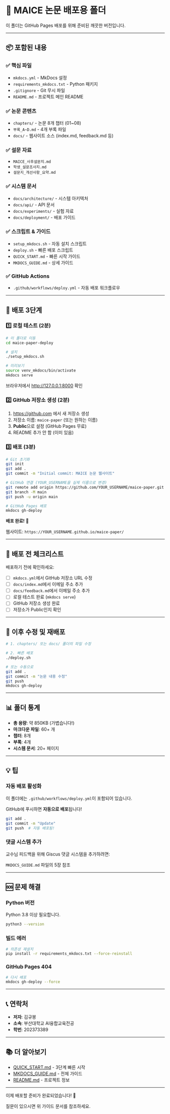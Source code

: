 # 🚀 MAICE 논문 배포용 폴더

이 폴더는 GitHub Pages 배포를 위해 준비된 깨끗한 버전입니다.

---

## 📦 포함된 내용

### ✅ 핵심 파일
- `mkdocs.yml` - MkDocs 설정
- `requirements_mkdocs.txt` - Python 패키지
- `.gitignore` - Git 무시 파일
- `README.md` - 프로젝트 메인 README

### ✅ 논문 콘텐츠
- `chapters/` - 논문 8개 챕터 (01~08)
- `부록_A~D.md` - 4개 부록 파일
- `docs/` - 웹사이트 소스 (index.md, feedback.md 등)

### ✅ 설문 자료
- `MAICE_사후설문지.md`
- `학생_설문조사지.md`
- `설문지_개선사항_요약.md`

### ✅ 시스템 문서
- `docs/architecture/` - 시스템 아키텍처
- `docs/api/` - API 문서
- `docs/experiments/` - 실험 자료
- `docs/deployment/` - 배포 가이드

### ✅ 스크립트 & 가이드
- `setup_mkdocs.sh` - 자동 설치 스크립트
- `deploy.sh` - 빠른 배포 스크립트
- `QUICK_START.md` - 빠른 시작 가이드
- `MKDOCS_GUIDE.md` - 상세 가이드

### ✅ GitHub Actions
- `.github/workflows/deploy.yml` - 자동 배포 워크플로우

---

## 🚀 배포 3단계

### 1️⃣ 로컬 테스트 (2분)

```bash
# 이 폴더로 이동
cd maice-paper-deploy

# 설치
./setup_mkdocs.sh

# 미리보기
source venv_mkdocs/bin/activate
mkdocs serve
```

브라우저에서 http://127.0.0.1:8000 확인

### 2️⃣ GitHub 저장소 생성 (2분)

1. https://github.com 에서 새 저장소 생성
2. 저장소 이름: `maice-paper` (또는 원하는 이름)
3. **Public**으로 설정 (GitHub Pages 무료)
4. README 추가 안 함 (이미 있음)

### 3️⃣ 배포 (3분)

```bash
# Git 초기화
git init
git add .
git commit -m "Initial commit: MAICE 논문 웹사이트"

# GitHub 연결 (YOUR_USERNAME을 실제 이름으로 변경)
git remote add origin https://github.com/YOUR_USERNAME/maice-paper.git
git branch -M main
git push -u origin main

# GitHub Pages 배포
mkdocs gh-deploy
```

**배포 완료!** 🎉

웹사이트: `https://YOUR_USERNAME.github.io/maice-paper/`

---

## 📝 배포 전 체크리스트

배포하기 전에 확인하세요:

- [ ] `mkdocs.yml`에서 GitHub 저장소 URL 수정
- [ ] `docs/index.md`에서 이메일 주소 추가
- [ ] `docs/feedback.md`에서 이메일 주소 추가
- [ ] 로컬 테스트 완료 (`mkdocs serve`)
- [ ] GitHub 저장소 생성 완료
- [ ] 저장소가 Public인지 확인

---

## 🔄 이후 수정 및 재배포

```bash
# 1. chapters/ 또는 docs/ 폴더의 파일 수정

# 2. 빠른 배포
./deploy.sh

# 또는 수동으로
git add .
git commit -m "논문 내용 수정"
git push
mkdocs gh-deploy
```

---

## 📊 폴더 통계

- **총 용량**: 약 850KB (가볍습니다!)
- **마크다운 파일**: 60+ 개
- **챕터**: 8개
- **부록**: 4개
- **시스템 문서**: 20+ 페이지

---

## 💡 팁

### 자동 배포 활성화

이 폴더에는 `.github/workflows/deploy.yml`이 포함되어 있습니다.

GitHub에 푸시하면 **자동으로 배포**됩니다!

```bash
git add .
git commit -m "Update"
git push  # 자동 배포됨!
```

### 댓글 시스템 추가

교수님 피드백을 위해 Giscus 댓글 시스템을 추가하려면:

`MKDOCS_GUIDE.md` 파일의 5장 참조

---

## 🆘 문제 해결

### Python 버전

Python 3.8 이상 필요합니다.

```bash
python3 --version
```

### 빌드 에러

```bash
# 의존성 재설치
pip install -r requirements_mkdocs.txt --force-reinstall
```

### GitHub Pages 404

```bash
# 다시 배포
mkdocs gh-deploy --force
```

---

## 📞 연락처

- **저자**: 김규봉
- **소속**: 부산대학교 AI융합교육전공
- **학번**: 202373389

---

## 📚 더 알아보기

- [QUICK_START.md](QUICK_START.md) - 3단계 빠른 시작
- [MKDOCS_GUIDE.md](MKDOCS_GUIDE.md) - 전체 가이드
- [README.md](README.md) - 프로젝트 정보

---

이제 배포할 준비가 완료되었습니다! 🚀

질문이 있으시면 위 가이드 문서를 참조하세요.

